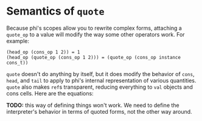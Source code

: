 # Semantics of `quote`
Because phi's scopes allow you to rewrite complex forms, attaching a `quote_op`
to a value will modify the way some other operators work. For example:

```
(head_op (cons_op 1 2)) = 1
(head_op (quote_op (cons_op 1 2))) = (quote_op (cons_op instance cons_t))
```

`quote` doesn't do anything by itself, but it does modify the behavior of
`cons`, `head`, and `tail` to apply to phi's internal representation of various
quantities. `quote` also makes `ref`s transparent, reducing everything to `val`
objects and cons cells. Here are the equations:

**TODO:** this way of defining things won't work. We need to define the
interpreter's behavior in terms of quoted forms, not the other way around.
